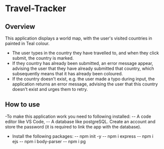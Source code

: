 # Travel-Tracker
## Overview
This application displays a world map, with the user's visited countries in painted in Teal colour.
- The user types in the country they have travelled to, and when they click submit, the country is marked.
- If they country has already been submitted, an error message appear,  advising the user that they have already submitted that country, which subsequently means that it has already been coloured.
- If the country doesn't exist, e.g. the user made a typo during input, the application returns an error message, advising the user that this country doesn't exist and urges them to retry.
## How to use
-To make this application work you need to following installed:
-- A code editor like VS Code,
-- A database like postgreSQL. Create an account and store the password (it is required to link the app with the database).
- Install the following packages:
-- npm init -y
-- npm i express
-- npm i ejs
-- npm i body-parser
-- npm i pg
  
